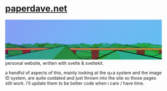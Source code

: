 # [paperdave.net](https://paperdave.net)

![banner](static/readme-banner.png)
personal website, written with svelte & sveltekit.

a handful of aspects of this, mainly looking at the q+a system and the image ID system, are quite outdated and just thrown into the site so those pages still work. i'll update them to be better code when i care / have time.
